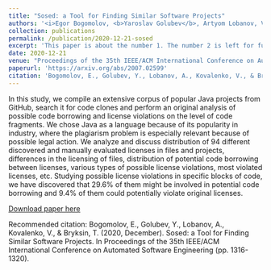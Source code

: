 ```yaml
---
title: "Sosed: a Tool for Finding Similar Software Projects"
authors: '<i>Egor Bogomolov, <b>Yaroslav Golubev</b>, Artyom Lobanov, Vladimir Kovalenko, and Timofey Bryksin</i>'
collection: publications
permalink: /publication/2020-12-21-sosed
excerpt: 'This paper is about the number 1. The number 2 is left for future work.'
date: 2020-12-21
venue: "Proceedings of the 35th IEEE/ACM International Conference on Automated Software Engineering <b>(ASE'20)</b>"
paperurl: 'https://arxiv.org/abs/2007.02599'
citation: 'Bogomolov, E., Golubev, Y., Lobanov, A., Kovalenko, V., & Bryksin, T. (2020, December). Sosed: a Tool for Finding Similar Software Projects. In Proceedings of the 35th IEEE/ACM International Conference on Automated Software Engineering (pp. 1316-1320).'
---
```

In this study, we compile an extensive corpus of popular Java projects from GitHub, search it for code clones and 
perform an original analysis of possible code borrowing and license violations on the level of code fragments. 
We chose Java as a language because of its popularity in industry, where the plagiarism problem is especially 
relevant because of possible legal action. We analyze and discuss distribution of 94 different discovered and 
manually evaluated licenses in files and projects, differences in the licensing of files, distribution of potential 
code borrowing between licenses, various types of possible license violations, most violated licenses, etc. Studying 
possible license violations in specific blocks of code, we have discovered that 29.6% of them might be involved in 
potential code borrowing and 9.4% of them could potentially violate original licenses.

[Download paper here](https://arxiv.org/pdf/2007.02599.pdf)

Recommended citation: Bogomolov, E., Golubev, Y., Lobanov, A., Kovalenko, V., & Bryksin, T. (2020, December). Sosed: a Tool for Finding Similar Software Projects. In Proceedings of the 35th IEEE/ACM International Conference on Automated Software Engineering (pp. 1316-1320).
